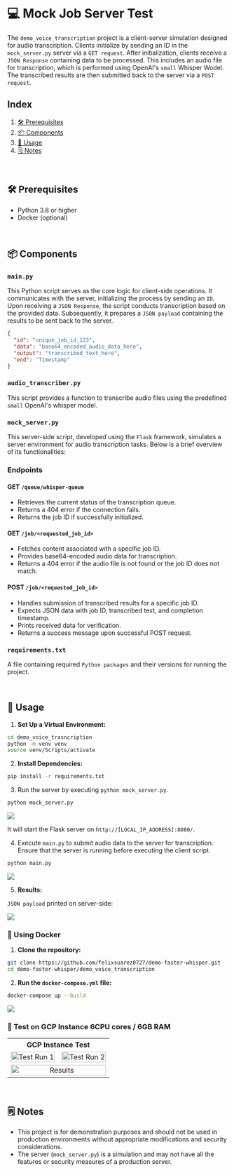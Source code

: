 # 💻 Mock Job Server Test

The `demo_voice_transcription` project is a client-server simulation designed for audio transcription. Clients initialize by sending an ID in the `mock_server.py` server via a `GET request`. After initialization, clients receive a `JSON Response` containing data to be processed. This includes an audio file for transcription, which is performed using OpenAI's `small` Whisper Wodel. The transcribed results are then submitted back to the server via a `POST request`.

## Index

1. <div align=left><a href="#prerequisites" style="padding-top: 50px;">🛠️ Prerequisites</a></div>
2. <div align=left><a href="#components" style="padding-top: 50px;">📦 Components</a></div>
3. <div align=left><a href="#usage" style="padding-top: 50px;">🚀 Usage</a></div>
4. <div align=left><a href="#notes" style="padding-top: 50px;">🗒️ Notes</a></div>

<a name="prerequisites"></a>

</br>

## 🛠️ Prerequisites

- Python 3.8 or higher
- Docker (optional)

<a name="components"></a>

</br>

## 📦 Components

### `main.py`

This Python script serves as the core logic for client-side operations. It communicates with the server, initializing the process by sending an `ID`. Upon receiving a `JSON Response`, the script conducts transcription based on the provided data. Subsequently, it prepares a `JSON payload` containing the results to be sent back to the server.

```json
{
  "id": "unique_job_id_123",
  "data": "base64_encoded_audio_data_here",
  "output": "transcribed_text_here",
  "end": "Timestamp"
}
```

### `audio_transcriber.py`

This script provides a function to transcribe audio files using the predefined `small` OpenAI's whisper model.

### `mock_server.py`

This server-side script, developed using the `Flask` framework, simulates a server environment for audio transcription tasks. Below is a brief overview of its functionalities:

### Endpoints

#### GET `/queue/whisper-queue`

- Retrieves the current status of the transcription queue.
- Returns a 404 error if the connection fails.
- Returns the job ID if successfully initialized.

#### GET `/job/<requested_job_id>`

- Fetches content associated with a specific job ID.
- Provides base64-encoded audio data for transcription.
- Returns a 404 error if the audio file is not found or the job ID does not match.

#### POST `/job/<requested_job_id>`

- Handles submission of transcribed results for a specific job ID.
- Expects JSON data with job ID, transcribed text, and completion timestamp.
- Prints received data for verification.
- Returns a success message upon successful POST request.

### `requirements.txt`

A file containing required `Python packages` and their versions for running the project.

<a name="usage"></a>

</br>

## 🚀 Usage

1. **Set Up a Virtual Environment:**

```bash
cd demo_voice_trasncription
python -m venv venv
source venv/Scripts/activate
```

2. **Install Dependencies:**

```bash
pip install -r requirements.txt
```

3. Run the server by executing `python mock_server.py`.

```bash
python mock_server.py
```

<img src="../imgs/server_started.png"/>

It will start the Flask server on `http://[LOCAL_IP_ADDRESS]:8080/`.

4. Execute `main.py` to submit audio data to the server for transcription. Ensure that the server is running before executing the client script.

```bash
python main.py
```

<img src="../imgs/main_started.png"/>

5. **Results:**

`JSON payload` printed on server-side:

<img src="../imgs/main_results.png"/>

### 🐳 Using Docker

1. **Clone the repository:**

```bash
git clone https://github.com/felixsuarez0727/demo-faster-whisper.git
cd demo-faster-whisper/demo_voice_transcription
```

2. **Run the `docker-compose.yml` file:**

```bash
docker-compose up --build
```

<img src="../imgs/docker_server_client_results.png"/>

### 🧪 Test on GCP Instance 6CPU cores / 6GB RAM

<table style="margin-left:auto; margin-right:auto; text-align:center;">
  <tr>
    <th colspan="2">GCP Instance Test</th>
  </tr>
  <tr>
    <td><img src="../imgs/test_gcp_run1.png" alt="Test Run 1" style="width:100%;"></td>
    <td><img src="../imgs/test_gcp_run2.png" alt="Test Run 2" style="width:100%;"></td>
  </tr>
  <tr>
    <td colspan="2"><img src="../imgs/results_gcp_run.png" alt="Results" style="width:100%;"></td>
  </tr>
</table>

<a name="notes"></a>

</br>

## 🗒️ Notes

- This project is for demonstration purposes and should not be used in production environments without appropriate modifications and security considerations.
- The server (`mock_server.py`) is a simulation and may not have all the features or security measures of a production server.
